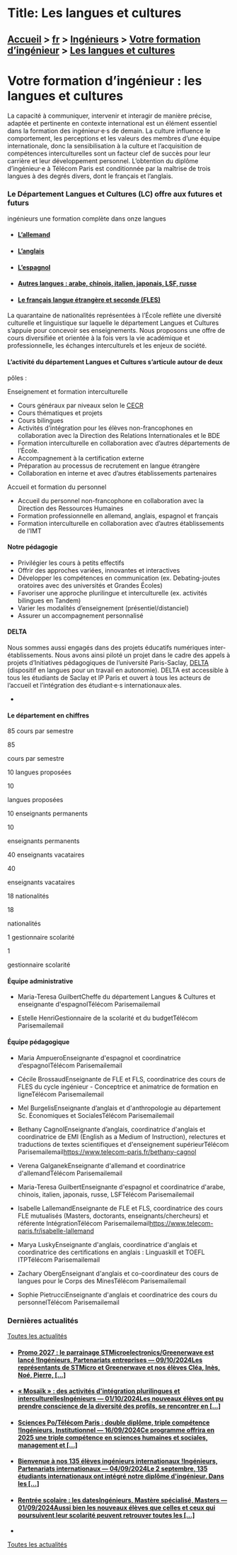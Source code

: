 # Title: Les langues et cultures

## [Accueil](https://www.telecom-paris.fr "https://www.telecom-paris.fr") > [fr](https://www.telecom-paris.fr/fr "fr") > [Ingénieurs](https://www.telecom-paris.fr/fr/ingenieur "Ingénieurs") > [Votre formation d’ingénieur](https://www.telecom-paris.fr/fr/ingenieur/formation "Votre formation d’ingénieur") > [Les langues et cultures](https://www.telecom-paris.fr/fr/ingenieur/formation/langues-cultures)

[](https://www.telecom-paris.fr/fr/accueil)

# Votre formation d’ingénieur : les langues et cultures

La capacité à communiquer, intervenir et interagir de manière précise, adaptée
et pertinente en contexte international est un élément essentiel dans la
formation des ingénieur·e·s de demain. La culture influence le comportement,
les perceptions et les valeurs des membres d’une équipe internationale, donc
la sensibilisation à la culture et l’acquisition de compétences
interculturelles sont un facteur clef de succès pour leur carrière et leur
développement personnel. L’obtention du diplôme d’ingénieur·e à Télécom Paris
est conditionnée par la maîtrise de trois langues à des degrés divers, dont le
français et l’anglais.

### Le Département Langues et Cultures (LC) offre aux futures et futurs
ingénieurs une formation complète dans onze langues

  * #### [L’allemand](https://www.telecom-paris.fr/fr/ingenieur/formation/langues-cultures/allemand " L’allemand")
  * #### [L’anglais](https://www.telecom-paris.fr/fr/ingenieur/formation/langues-cultures/anglais " L’anglais")
  * #### [L’espagnol](https://www.telecom-paris.fr/fr/ingenieur/formation/langues-cultures/espagnol " L’espagnol")
  * #### [Autres langues : arabe, chinois, italien, japonais, LSF, russe](https://www.telecom-paris.fr/fr/ingenieur/formation/langues-cultures/diverses " Autres langues : arabe, chinois, italien, japonais, LSF, russe")
  * #### [Le français langue étrangère et seconde (FLES)](https://www.telecom-paris.fr/fr/ingenieur/formation/langues-cultures/francais-langue-etrangere " Le français langue étrangère et seconde \(FLES\)")

La quarantaine de nationalités représentées à l’École reflète une diversité
culturelle et linguistique sur laquelle le département Langues et Cultures
s’appuie pour concevoir ses enseignements. Nous proposons une offre de cours
diversifiée et orientée à la fois vers la vie académique et professionnelle,
les échanges interculturels et les enjeux de société.

#### L’activité du département Langues et Cultures s’articule autour de deux
pôles :

Enseignement et formation interculturelle

  * Cours généraux par niveaux selon le [CECR](https://www.coe.int/fr/web/common-european-framework-reference-languages/table-1-cefr-3.3-common-reference-levels-global-scale)
  * Cours thématiques et projets
  * Cours bilingues
  * Activités d’intégration pour les élèves non-francophones en collaboration avec la Direction des Relations Internationales et le BDE
  * Formation interculturelle en collaboration avec d’autres départements de l’École.
  * Accompagnement à la certification externe
  * Préparation au processus de recrutement en langue étrangère
  * Collaboration en interne et avec d’autres établissements partenaires

Accueil et formation du personnel

  * Accueil du personnel non-francophone en collaboration avec la Direction des Ressources Humaines
  * Formation professionnelle en allemand, anglais, espagnol et français
  * Formation interculturelle en collaboration avec d’autres établissements de l’IMT

#### Notre pédagogie

  * Privilégier les cours à petits effectifs
  * Offrir des approches variées, innovantes et interactives
  * Développer les compétences en communication (ex. Debating-joutes oratoires avec des universités et Grandes Écoles)
  * Favoriser une approche plurilingue et interculturelle (ex. activités bilingues en Tandem)
  * Varier les modalités d’enseignement (présentiel/distanciel)
  * Assurer un accompagnement personnalisé

#### DELTA

Nous sommes aussi engagés dans des projets éducatifs numériques inter-
établissements. Nous avons ainsi piloté un projet dans le cadre des appels à
projets d’Initiatives pédagogiques de l’université Paris-Saclay,
[DELTA](https://delta.universite-paris-saclay.fr/) (dispositif en langues pour
un travail en autonomie). DELTA est accessible à tous les étudiants de Saclay
et IP Paris et ouvert à tous les acteurs de l’accueil et l’intégration des
étudiant·e·s internationaux·ales.

[](https://delta.universite-paris-saclay.fr/)

  * 

#### Le département en chiffres

85 cours par semestre

85

cours par semestre

10 langues proposées

10

langues proposées

10 enseignants permanents

10

enseignants permanents

40 enseignants vacataires

40

enseignants vacataires

18 nationalités

18

nationalités

1 gestionnaire scolarité

1

gestionnaire scolarité

#### Équipe administrative

  * Maria-Teresa GuilbertCheffe du département Langues & Cultures et enseignante d'espagnolTélécom Parisemailemail

  * Estelle HenriGestionnaire de la scolarité et du budgetTélécom Parisemailemail

#### Équipe pédagogique

  * Maria AmpueroEnseignante d'espagnol et coordinatrice d’espagnolTélécom Parisemailemail

  * Cécile BrossaudEnseignante de FLE et FLS, coordinatrice des cours de FLES du cycle ingénieur - Conceptrice et animatrice de formation en ligneTélécom Parisemailemail

  * Mel BurgelisEnseignante d’anglais et d'anthropologie au département Sc. Économiques et SocialesTélécom Parisemailemail

  * Bethany CagnolEnseignante d’anglais, coordinatrice d'anglais et coordinatrice de EMI (English as a Medium of Instruction), relectures et traductions de textes scientifiques et d'enseignement supérieurTélécom Parisemailemail<https://www.telecom-paris.fr/bethany-cagnol>

  * Verena GalganekEnseignante d'allemand et coordinatrice d'allemandTélécom Parisemailemail

  * Maria-Teresa GuilbertEnseignante d'espagnol et coordinatrice d'arabe, chinois, italien, japonais, russe, LSFTélécom Parisemailemail

  * Isabelle LallemandEnseignante de FLE et FLS, coordinatrice des cours FLE mutualisés (Masters, doctorants, enseignants/chercheurs) et référente IntégrationTélécom Parisemailemail<https://www.telecom-paris.fr/isabelle-lallemand>

  * Marya LuskyEnseignante d'anglais, coordinatrice d'anglais et coordinatrice des certifications en anglais : Linguaskill et TOEFL ITPTélécom Parisemailemail

  * Zachary ObergEnseignant d'anglais et co-coordinateur des cours de langues pour le Corps des MinesTélécom Parisemailemail

  * Sophie PietrucciEnseignante d'anglais et coordinatrice des cours du personnelTélécom Parisemailemail

### Dernières actualités

[Toutes les actualités](https://www.telecom-paris.fr/news/newsroom "Toutes les
actualités")

  * #### [Promo 2027 : le parrainage STMicroelectronics/Greenerwave est lancé !Ingénieurs, Partenariats entreprises — 09/10/2024Les représentants de STMicro et Greenerwave et nos élèves Cléa, Inès, Noé, Pierre, [...]](https://www.telecom-paris.fr/parrainage-stmicroelectronics-greenerwave-promo-2027 "Promo 2027 : le parrainage STMicroelectronics/Greenerwave est lancé !")
  * #### [« Mosaïk » : des activités d'intégration plurilingues et interculturellesIngénieurs — 01/10/2024Les nouveaux élèves ont pu prendre conscience de la diversité des profils, se rencontrer en [...]](https://www.telecom-paris.fr/mosaik-integration-plurilingue-interculturelle "« Mosaïk » : des activités d'intégration plurilingues et interculturelles")
  * #### [Sciences Po/Télécom Paris : double diplôme, triple compétence !Ingénieurs, Institutionnel — 16/09/2024Ce programme offrira en 2025 une triple compétence en sciences humaines et sociales, management et [...]](https://www.telecom-paris.fr/sciences-po-double-diplome-triple-competence "Sciences Po/Télécom Paris : double diplôme, triple compétence !")
  * #### [Bienvenue à nos 135 élèves ingénieurs internationaux !Ingénieurs, Partenariats internationaux — 04/09/2024Le 2 septembre, 135 étudiants internationaux ont intégré notre diplôme d'ingénieur. Dans les [...]](https://www.telecom-paris.fr/bienvenue-135-eleves-ingenieurs-internationaux "Bienvenue à nos 135 élèves ingénieurs internationaux !")
  * #### [Rentrée scolaire : les datesIngénieurs, Mastère spécialisé, Masters — 01/09/2024Aussi bien les nouveaux élèves que celles et ceux qui poursuivent leur scolarité peuvent retrouver toutes les [...]](https://www.telecom-paris.fr/fr/div/rentree-scolaire "Rentrée scolaire : les dates")
  * 

[Toutes les actualités](https://www.telecom-paris.fr/news/newsroom "Toutes les
actualités")

